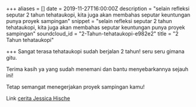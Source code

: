 +++
aliases = []
date = 2019-11-27T16:00:00Z
description = "selain refleksi seputar 2 tahun tehataukopi, kita juga akan membahas seputar keuntungan punya proyek sampingan"
snippet = "selain refleksi seputar 2 tahun tehataukopi, kita juga akan membahas seputar keuntungan punya proyek sampingan"
soundcloud_id = "2-Tahun-tehataukopi-e982e2"
title = "2 Tahun tehataukopi"

+++
Sangat terasa tehataukopi sudah berjalan 2 tahun! seru seru gimana gitu.

Terima kasih ya yang sudah menemani dan bantu menyebarkannya sejauh ini!

Tetap semangat menegerjakan proyek sampingan kamu!

Link [cerita Jessica Hische](https://hilman.space/proyek-sampingan-yang-menyenangkan/)